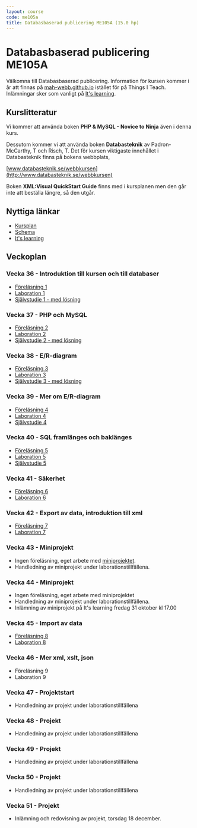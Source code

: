 ```yaml
---
layout: course
code: me105a
title: Databasbaserad publicering ME105A (15.0 hp)
---
```


# Databasbaserad publicering ME105A

Välkomna till Databasbaserad publicering. Information för kursen kommer i år att finnas på [mah-webb.github.io](http://mah-webb.github.io) istället för på Things I Teach. Inlämningar sker som vanligt på [It's learning][itslearning]. 

## Kurslitteratur

Vi kommer att använda boken **PHP & MySQL - Novice to Ninja** även i denna kurs. 

Dessutom kommer vi att använda boken **Databasteknik** av Padron-McCarthy, T och Risch, T. Det för kursen viktigaste innehållet i Databasteknik finns på bokens webbplats, 

[www.databasteknik.se/webbkursen](http://www.databasteknik.se/webbkursen)

Boken **XML:Visual QuickStart Guide** finns med i kursplanen men den går inte att beställa längre, så den utgår. 

## Nyttiga länkar

* [Kursplan][kursplan]
* [Schema][schema]
* [It's learning][itslearning]

## Veckoplan

### Vecka 36 - Introduktion till kursen och till databaser

- [Föreläsning 1](lectures/lecture1.html)
- [Laboration 1](exercises/lab1.html)
- [Självstudie 1 - med lösning](assignments/self1.html)


### Vecka 37 - PHP och MySQL

- [Föreläsning 2](lectures/lecture2.html)
- [Laboration 2](exercises/lab2.html)
- [Självstudie 2 - med lösning](assignments/self2.html)


### Vecka 38 - E/R-diagram

- [Föreläsning 3](lectures/lecture3.html)
- [Laboration 3](exercises/lab3.html)
- [Självstudie 3 - med lösning](assignments/self3.html)

### Vecka 39 - Mer om E/R-diagram

- [Föreläsning 4](lectures/lecture4.html)
- [Laboration 4](exercises/lab4.html)
- [Självstudie 4](assignments/self4.html)

### Vecka 40 - SQL framlänges och baklänges

- [Föreläsning 5](lectures/lecture5.html)
- [Laboration 5](exercises/lab5.html)
- [Självstudie 5](assignments/self5.html)

### Vecka 41 - Säkerhet

- [Föreläsning 6](lectures/lecture6.html)
- [Laboration 6](exercises/lab6.html)


### Vecka 42 - Export av data, introduktion till xml

- [Föreläsning 7](lectures/lecture7.html)
- [Laboration 7](exercises/lab7.html)


### Vecka 43 - Miniprojekt

- Ingen föreläsning, eget arbete med [miniprojektet](projects/miniproject.html). 
- Handledning av miniprojekt under laborationstillfällena. 

### Vecka 44 - Miniprojekt

- Ingen föreläsning, eget arbete med miniprojektet
- Handledning av miniprojekt under laborationstillfällena. 
- Inlämning av miniprojekt på It's learning fredag 31 oktober kl 17.00

### Vecka 45 - Import av data

- [Föreläsning 8](lectures/lecture8.html)
- [Laboration 8](exercises/lab8.html)

### Vecka 46 - Mer xml, xslt, json

- Föreläsning 9
- Laboration 9

### Vecka 47 - Projektstart

- Handledning av projekt under laborationstillfällena

### Vecka 48 - Projekt

- Handledning av projekt under laborationstillfällena

### Vecka 49 - Projekt

- Handledning av projekt under laborationstillfällena

### Vecka 50 - Projekt

- Handledning av projekt under laborationstillfällena

### Vecka 51 - Projekt

- Inlämning och redovisning av projekt, torsdag 18 december.

[kursplan]: http://edu.mah.se/me105a#Syllabus
[schema]: http://schema.mah.se/setup/jsp/SchemaGrafik.jsp?intervallTyp=m&sprak=SV&sokMedAND=false&intervallAntal=6&startDatum=idag&resurser=k.ME105A-20142-TS342-
[itslearning]: https://mah.itslearning.com

